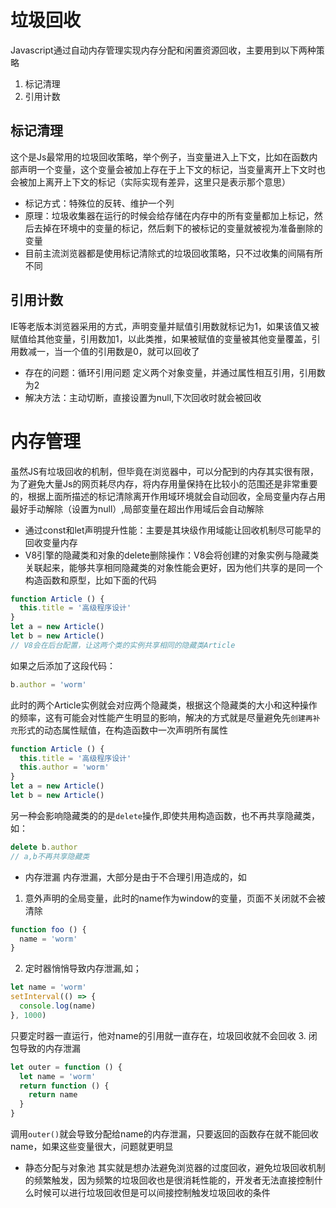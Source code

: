 # 垃圾回收
Javascript通过自动内存管理实现内存分配和闲置资源回收，主要用到以下两种策略
1. 标记清理
2. 引用计数

## 标记清理
这个是Js最常用的垃圾回收策略，举个例子，当变量进入上下文，比如在函数内部声明一个变量，这个变量会被加上存在于上下文的标记，当变量离开上下文时也会被加上离开上下文的标记（实际实现有差异，这里只是表示那个意思）
+ 标记方式：特殊位的反转、维护一个列
+ 原理：垃圾收集器在运行的时候会给存储在内存中的所有变量都加上标记，然后去掉在环境中的变量的标记，然后剩下的被标记的变量就被视为准备删除的变量
+ 目前主流浏览器都是使用标记清除式的垃圾回收策略，只不过收集的间隔有所不同


## 引用计数
IE等老版本浏览器采用的方式，声明变量并赋值引用数就标记为1，如果该值又被赋值给其他变量，引用数加1，以此类推，如果被赋值的变量被其他变量覆盖，引用数减一，当一个值的引用数是0，就可以回收了
+ 存在的问题：循环引用问题 定义两个对象变量，并通过属性相互引用，引用数为2
+ 解决方法：主动切断，直接设置为null,下次回收时就会被回收

# 内存管理
虽然JS有垃圾回收的机制，但毕竟在浏览器中，可以分配到的内存其实很有限，为了避免大量Js的网页耗尽内存，将内存用量保持在比较小的范围还是非常重要的，根据上面所描述的标记清除离开作用域环境就会自动回收，全局变量内存占用最好手动解除（设置为null）,局部变量在超出作用域后会自动解除
+ 通过const和let声明提升性能：主要是其块级作用域能让回收机制尽可能早的回收变量内存
+ V8引擎的隐藏类和对象的delete删除操作：V8会将创建的对象实例与隐藏类关联起来，能够共享相同隐藏类的对象性能会更好，因为他们共享的是同一个构造函数和原型，比如下面的代码
```js
function Article () {
  this.title = '高级程序设计'
}
let a = new Article()
let b = new Article()
// V8会在后台配置，让这两个类的实例共享相同的隐藏类Article
```
如果之后添加了这段代码：
```js
b.author = 'worm'
```
此时的两个Article实例就会对应两个隐藏类，根据这个隐藏类的大小和这种操作的频率，这有可能会对性能产生明显的影响，解决的方式就是尽量避免先`创建再补充`形式的动态属性赋值，在构造函数中一次声明所有属性
```js
function Article () {
  this.title = '高级程序设计'
  this.author = 'worm'
}
let a = new Article()
let b = new Article()
```
另一种会影响隐藏类的的是`delete`操作,即使共用构造函数，也不再共享隐藏类，如：
```js
delete b.author
// a,b不再共享隐藏类
```
+ 内存泄漏 
内存泄漏，大部分是由于不合理引用造成的，如
1. 意外声明的全局变量，此时的name作为window的变量，页面不关闭就不会被清除
```js
function foo () {
  name = 'worm'
}
```
2. 定时器悄悄导致内存泄漏,如；
```js
let name = 'worm'
setInterval(() => {
  console.log(name)
}, 1000)
```
只要定时器一直运行，他对name的引用就一直存在，垃圾回收就不会回收
3. 闭包导致的内存泄漏
```js
let outer = function () {
  let name = 'worm'
  return function () {
    return name
  }
}
```
调用`outer()`就会导致分配给name的内存泄漏，只要返回的函数存在就不能回收name，如果这些变量很大，问题就更明显
+ 静态分配与对象池
其实就是想办法避免浏览器的过度回收，避免垃圾回收机制的频繁触发，因为频繁的垃圾回收也是很消耗性能的，开发者无法直接控制什么时候可以进行垃圾回收但是可以间接控制触发垃圾回收的条件